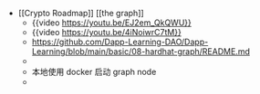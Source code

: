 - [[Crypto Roadmap]] [[the graph]]
	- {{video https://youtu.be/EJ2em_QkQWU}}
	- {{video https://youtu.be/4iNoiwrC7tM}}
	- https://github.com/Dapp-Learning-DAO/Dapp-Learning/blob/main/basic/08-hardhat-graph/README.md
	-
	- 本地使用 docker 启动 graph node
	-